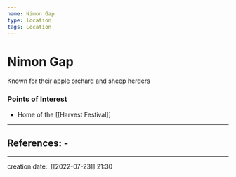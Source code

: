 ```yaml
---
name: Nimon Gap
type: location
tags: Location
---
```


# Nimon Gap 
Known for their apple orchard and sheep herders
### Points of Interest
- Home of the [[Harvest Festival]]
___ 
## References: - 
--- 
creation date:: [[2022-07-23]] 21:30